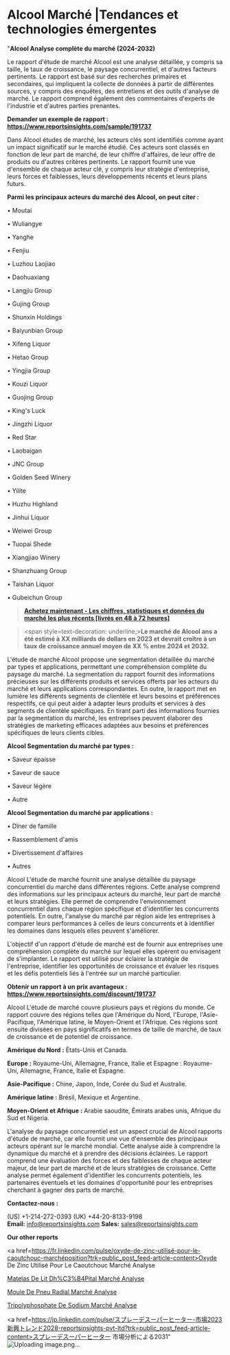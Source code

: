 # Alcool Marché |Tendances et technologies émergentes

"<strong>Alcool Analyse complète du marché (2024-2032)</strong>

Le rapport d'étude de marché Alcool est une analyse détaillée, y compris sa taille, le taux de croissance, le paysage concurrentiel, et d'autres facteurs pertinents. Le rapport est basé sur des recherches primaires et secondaires, qui impliquent la collecte de données à partir de différentes sources, y compris des enquêtes, des entretiens et des outils d'analyse de marché. Le rapport comprend également des commentaires d'experts de l'industrie et d'autres parties prenantes.

<strong>Demander un exemple de rapport : </strong><strong><a href=https://www.reportsinsights.com/sample/191737>https://www.reportsinsights.com/sample/191737</a></strong>

Dans Alcool études de marché, les acteurs clés sont identifiés comme ayant un impact significatif sur le marché étudié. Ces acteurs sont classés en fonction de leur part de marché, de leur chiffre d'affaires, de leur offre de produits ou d'autres critères pertinents. Le rapport fournit une vue d'ensemble de chaque acteur clé, y compris leur stratégie d'entreprise, leurs forces et faiblesses, leurs développements récents et leurs plans futurs.

<strong>Parmi les principaux acteurs du marché des Alcool, on peut citer :</strong>

• Moutai

• Wuliangye

• Yanghe

• Fenjiu

• Luzhou Laojiao

• Daohuaxiang

• Langjiu Group

• Gujing Group

• Shunxin Holdings

• Baiyunbian Group

• Xifeng Liquor

• Hetao Group

• Yingjia Group

• Kouzi Liquor

• Guojing Group

• King's Luck

• Jingzhi Liquor

• Red Star

• Laobaigan

• JNC Group

• Golden Seed Winery

• Yilite

• Huzhu Highland

• Jinhui Liquor

• Weiwei Group

• Tuopai Shede

• Xiangjiao Winery

• Shanzhuang Group

• Taishan Liquor

• Gubeichun Group

<blockquote><a href=https://reportsinsights.com/buynow/191737><span style=text-decoration: underline;><strong>Achetez maintenant - Les chiffres, statistiques et données du marché les plus récents [livrés en 48 à 72 heures]</strong></span></a></blockquote>
<blockquote>
<div class=group w-full text-gray-800 dark:text-gray-100 border-b border-black/10 dark:border-gray-900/50 bg-gray-50 dark:bg-[#444654]>
<div class=flex p-4 gap-4 text-base md:gap-6 md:max-w-2xl lg:max-w-xl xl:max-w-3xl md:py-6 lg:px-0 m-auto>
<div class=relative flex flex-col w-[calc(100%-50px)] gap-1 md:gap-3 lg:w-[calc(100%-115px)]>
<div class=flex flex-grow flex-col gap-3>
<div class=min-h-[20px] flex flex-col items-start gap-4 whitespace-pre-wrap break-words>
<div class=result-streaming markdown prose w-full break-words dark:prose-invert light>

<span style=text-decoration: underline;><strong>Le marché de Alcool ans a été estimé à XX milliards de dollars en 2023 et devrait croître à un taux de croissance annuel moyen de XX % entre 2024 et 2032.</strong></span>

</div>
</div>
</div>
</div>
</div>
</div></blockquote>
L'étude de marché Alcool propose une segmentation détaillée du marché par types et applications, permettant une compréhension complète du paysage du marché. La segmentation du rapport fournit des informations précieuses sur les différents produits et services offerts par les acteurs du marché et leurs applications correspondantes. En outre, le rapport met en lumière les différents segments de clientèle et leurs besoins et préférences respectifs, ce qui peut aider à adapter leurs produits et services à des segments de clientèle spécifiques. En tirant parti des informations fournies par la segmentation du marché, les entreprises peuvent élaborer des stratégies de marketing efficaces adaptées aux besoins et préférences spécifiques de leurs clients cibles.

<strong>Alcool Segmentation du marché par types :</strong>

• Saveur épaisse

• Saveur de sauce

• Saveur légère

• Autre

<strong>Alcool Segmentation du marché par applications :</strong>

• Dîner de famille

• Rassemblement d'amis

• Divertissement d'affaires

• Autres

Alcool L'étude de marché fournit une analyse détaillée du paysage concurrentiel du marché dans différentes régions. Cette analyse comprend des informations sur les principaux acteurs du marché, leur part de marché et leurs stratégies. Elle permet de comprendre l'environnement concurrentiel dans chaque région spécifique et d'identifier les concurrents potentiels. En outre, l'analyse du marché par région aide les entreprises à comparer leurs performances à celles de leurs concurrents et à identifier les domaines dans lesquels elles peuvent s'améliorer.

L'objectif d'un rapport d'étude de marché est de fournir aux entreprises une compréhension complète du marché sur lequel elles opèrent ou envisagent de s'implanter. Le rapport est utilisé pour éclairer la stratégie de l'entreprise, identifier les opportunités de croissance et évaluer les risques et les défis potentiels liés à l'entrée sur un marché particulier.

<strong>Obtenir un rapport à un prix avantageux : <a href=https://www.reportsinsights.com/discount/191737>https://www.reportsinsights.com/discount/191737</a></strong>

Alcool L'étude de marché couvre plusieurs pays et régions du monde. Ce rapport couvre des régions telles que l'Amérique du Nord, l'Europe, l'Asie-Pacifique, l'Amérique latine, le Moyen-Orient et l'Afrique. Ces régions sont ensuite divisées en pays significatifs en termes de taille de marché, de taux de croissance et de potentiel de croissance.

<strong>Amérique du Nord :</strong> États-Unis et Canada.

<strong>Europe :</strong> Royaume-Uni, Allemagne, France, Italie et Espagne : Royaume-Uni, Allemagne, France, Italie et Espagne.

<strong>Asie-Pacifique :</strong> Chine, Japon, Inde, Corée du Sud et Australie.

<strong>Amérique latine :</strong> Brésil, Mexique et Argentine.

<strong>Moyen-Orient et Afrique :</strong> Arabie saoudite, Émirats arabes unis, Afrique du Sud et Nigeria.

L'analyse du paysage concurrentiel est un aspect crucial de Alcool rapports d'étude de marché, car elle fournit une vue d'ensemble des principaux acteurs opérant sur le marché mondial. Cette analyse aide à comprendre la dynamique du marché et à prendre des décisions éclairées. Le rapport comprend une évaluation des forces et des faiblesses de chaque acteur majeur, de leur part de marché et de leurs stratégies de croissance. Cette analyse permet également d'identifier les concurrents potentiels, les partenaires éventuels et les domaines d'opportunité pour les entreprises cherchant à gagner des parts de marché.

<strong>Contactez-nous :</strong>

(US) +1-214-272-0393
(UK) +44-20-8133-9198
<strong>Email:</strong> <a>info@reportsinsights.com</a>
<strong>Sales:</strong> <a>sales@reportsinsights.com</a>

<strong>Our other reports</strong>

<a href=https://fr.linkedin.com/pulse/oxyde-de-zinc-utilisé-pour-le-caoutchouc-marchéposition?trk=public_post_feed-article-content>Oxyde De Zinc Utilisé Pour Le Caoutchouc Marché Analyse</a>

<a href=https://www.linkedin.com/pulse/matelas-de-lit-dh%C3%B4pital-march%C3%A9informations-v5qef/>Matelas De Lit Dh%C3%B4Pital Marché Analyse</a>

<a href=https://www.linkedin.com/pulse/moule-de-pneu-radial-march%C3%A9-informations-bas%C3%A9es-ntakf/>Moule De Pneu Radial Marché Analyse</a>

<a href=https://www.linkedin.com/pulse/tripolyphosphate-de-sodium-march%C3%A9-perspectives-5ccpf/>Tripolyphosphate De Sodium Marché Analyse</a>

<a href=https://jp.linkedin.com/pulse/スプレーデスーパーヒーター-市場2023新興トレンド2028-reportsinsights-pvt-ltd?trk=public_post_feed-article-content>スプレーデスーパーヒーター 市場分析による2031</a>"
![Uploading image.png…]()
